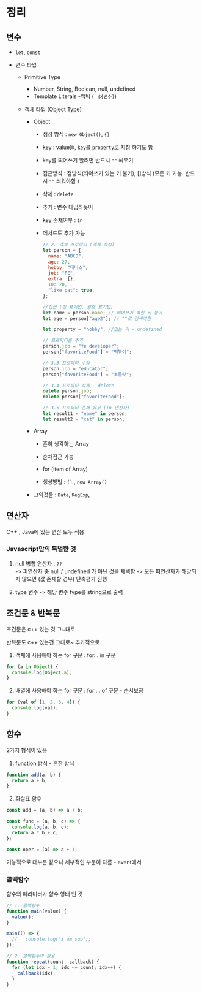 # 정리

## 변수

- `let`, `const`
- 변수 타입

  - Primitive Type
    - Number, String, Boolean, null, undefined
    - Template Literals -백틱 ( ` ${변수}`)
  - 객체 타입 (Object Type)

    - Object

      - 생성 방식 : `new Object()`, `{}`
      - key : value들, `key`를 `property`로 지칭 하기도 함
      - key를 띄어쓰기 할려면 반드시 `""` 씌우기
      - 접근방식 : 점방식(띄어쓰기 있는 키 불가), []방식 (모든 키 가능. 반드시 `""` 씌워야함 )
      - 삭제 : `delete`
      - 추가 : 변수 대입하듯이
      - key 존재여부 : `in`
      - 메서드도 추가 가능

        ```js
        // 2. 객체 프로퍼티 (객체 속성)
        let person = {
          name: "ABCD",
          age: 27,
          hobby: "테니스",
          job: "FE",
          extra: {},
          10: 20,
          "like cat": true,
        };

        //접근 (점 표기법, 괄호 표기법)
        let name = person.name; // 띄어쓰기 적힌 키 불가
        let age = person["age2"]; // ""로 감싸야함

        let property = "hobby"; //없는 키 - undefined

        // 프로퍼티를 추가
        person.job = "fe developer";
        person["favoriteFood"] = "떡볶이";

        // 3.3 프로퍼티 수정
        person.job = "educator";
        person["favoriteFood"] = "초콜릿";

        // 3.4 프로퍼티 삭제 - delete
        delete person.job;
        delete person["favoriteFood"];

        // 3.5 프로퍼티 존재 유무 (in 연산자)
        let result1 = "name" in person;
        let result2 = "cat" in person;
        ```

    - Array

      - 흔히 생각하는 Array
      - 순차접근 가능
      - for (item of Array)

      - 생성방법 : `[]` , `new Array()`

    - 그외것들 : `Date`, `RegExp`,

## 연산자

C++ , Java에 있는 연산 모두 적용

### Javascript만의 특별한 것

1. null 병합 연산자 : `??`  
   -> 피연산자 중 null / undefined 가 아닌 것을 채택함
   -> 모든 피연산자가 해당되지 않으면 (값 존재할 경우) 단축평가 진행

2. type 변수
   -> 해당 변수 type를 string으로 출력

## 조건문 & 반복문

조건문은 c++ 있는 것 그~대로

반복문도 c++ 있는건 그대로~
추가적으로

1. 객체에 사용해야 하는 for 구문 : for... in 구문

```js
for (a in Object) {
  console.log(Object.a);
}
```

2. 배열에 사용해야 하는 for 구문 : for ... of 구문 - 순서보장

```js
for (val of [1, 2, 3, 4]) {
  console.log(val);
}
```

## 함수

2가지 형식이 있음

1. function 방식 - 흔한 방식

```js
function add(a, b) {
  return a + b;
}
```

2. 화살표 함수

```js
const add = (a, b) => a + b;

const func = (a, b, c) => {
  console.log(a, b, c);
  return a * b + c;
};

const oper = (a) => a + 1;
```

기능적으로 대부분 같으나 세부적인 부분이 다름 - event에서

### 콜백함수

함수의 파라미터가 함수 형태 인 것

```js
// 1. 콜백함수
function main(value) {
  value();
}

main(() => {
  //   console.log("i am sub");
});

// 2. 콜백함수의 활용
function repeat(count, callback) {
  for (let idx = 1; idx <= count; idx++) {
    callback(idx);
  }
}
```
